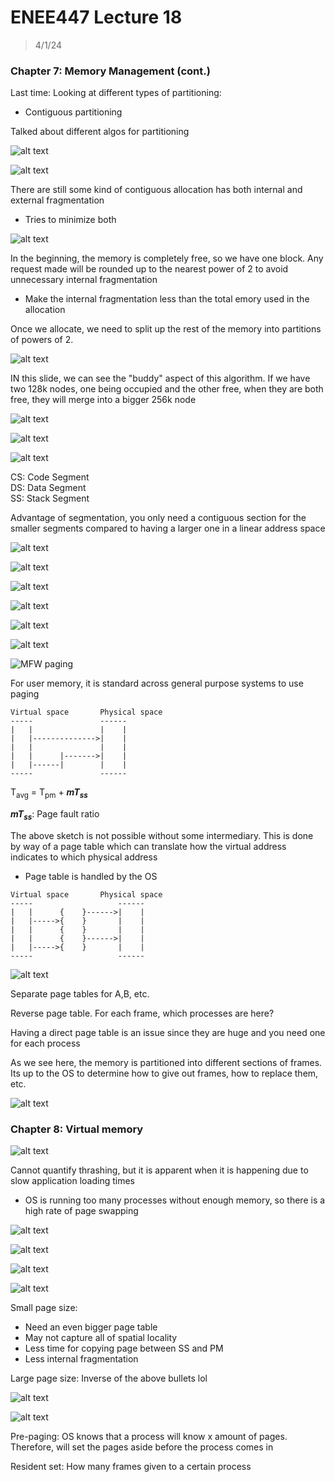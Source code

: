 # ENEE447 Lecture 18  

> 4/1/24

### Chapter 7: Memory Management (cont.)  

Last time: Looking at different types of partitioning:
* Contiguous partitioning  

Talked about different algos for partitioning  

![alt text](img/Lecture18/image.png)  

![alt text](img/Lecture18/image-1.png)  

There are still some kind of contiguous allocation has both internal and external fragmentation  
* Tries to minimize both  

![alt text](img/Lecture18/image-2.png)

In the beginning, the memory is completely free, so we have one block. Any request made will be rounded up to the nearest power of 2 to avoid unnecessary internal fragmentation  
* Make the internal fragmentation less than the total emory used in the allocation  

Once we allocate, we need to split up the rest of the memory into partitions of powers of 2.  

![alt text](img/Lecture18/image-3.png)  

IN this slide, we can see the "buddy" aspect of this algorithm. If we have two 128k nodes, one being occupied and the other free, when they are both free, they will merge into a bigger 256k node  

![alt text](img/Lecture18/image-4.png)  

![alt text](img/Lecture18/image-5.png)  

![alt text](img/Lecture18/image-6.png)  

CS: Code Segment  
DS: Data Segment  
SS: Stack Segment  

Advantage of segmentation, you only need a contiguous section for the smaller segments compared to having a larger one in a linear address space  

![alt text](img/Lecture18/image-7.png)  

![alt text](img/Lecture18/image-8.png)  

![alt text](img/Lecture18/image-9.png)  

![alt text](img/Lecture18/image-10.png)  

![alt text](img/Lecture18/image-11.png)  

![alt text](img/Lecture18/image-12.png)  

![MFW paging](img/misc/Aware.png)  

For user memory, it is standard across general purpose systems to use paging  

```
Virtual space       Physical space
-----               ------
|   |               |    |     
|   |-------------->|    |
|   |               |    |
|   |      |------->|    |
|   |------|        |    |
-----               ------
```  

T<sub>avg</sub> = T<sub>pm</sub> + ***mT<sub>ss</sub>***  

***mT<sub>ss</sub>***: Page fault ratio  

The above sketch is not possible without some intermediary. This is done by way of a page table which can translate how the virtual address indicates to which physical address  
* Page table is handled by the OS  

```
Virtual space       Physical space
-----                   ------
|   |      {    }------>|    |     
|   |----->{    }       |    |
|   |      {    }       |    |
|   |      {    }------>|    |
|   |----->{    }       |    |
-----                   ------
```  

![alt text](img/Lecture18/image-13.png)  

Separate page tables for A,B, etc.  

Reverse page table. For each frame, which processes are here? 

Having a direct page table is an issue since they are huge and you need one for each process

As we see here, the memory is partitioned into different sections of frames. Its up to the OS to determine how to give out frames, how to replace them, etc.  

![alt text](img/Lecture18/image-14.png)  

### Chapter 8: Virtual memory  

![alt text](img/Lecture18/image-15.png)  

Cannot quantify thrashing, but it is apparent when it is happening due to slow application loading times
* OS is running too many processes without enough memory, so there is a high rate of page swapping  

![alt text](img/Lecture18/image-16.png)  

![alt text](img/Lecture18/image-17.png)  

![alt text](img/Lecture18/image-18.png)  

![alt text](img/Lecture18/image-19.png)  

Small page size: 
* Need an even bigger page table
* May not capture all of spatial locality  
* Less time for copying page between SS and PM  
* Less internal fragmentation  

Large page size: Inverse of the above bullets lol  

![alt text](img/Lecture18/image-20.png)  

![alt text](img/Lecture18/image-21.png)  

Pre-paging: OS knows that a process will know x amount of pages. Therefore, will set the pages aside before the process comes in  

Resident set: How many frames given to a certain process  